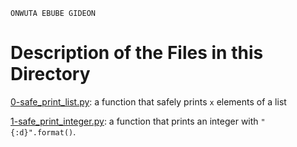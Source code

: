 ```
ONWUTA EBUBE GIDEON
```

# Description of the Files in this Directory

[0-safe_print_list.py](./0-safe_print_list): a function that safely prints `x` elements of a list



[1-safe_print_integer.py](./1-safe_print_integer.py): a function that prints an integer with `"{:d}".format()`.
